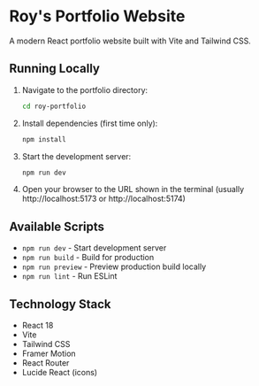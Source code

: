 # Roy's Portfolio Website

A modern React portfolio website built with Vite and Tailwind CSS.

## Running Locally

1. Navigate to the portfolio directory:
   ```bash
   cd roy-portfolio
   ```

2. Install dependencies (first time only):
   ```bash
   npm install
   ```

3. Start the development server:
   ```bash
   npm run dev
   ```

4. Open your browser to the URL shown in the terminal (usually http://localhost:5173 or http://localhost:5174)

## Available Scripts

- `npm run dev` - Start development server
- `npm run build` - Build for production
- `npm run preview` - Preview production build locally
- `npm run lint` - Run ESLint

## Technology Stack

- React 18
- Vite
- Tailwind CSS
- Framer Motion
- React Router
- Lucide React (icons)